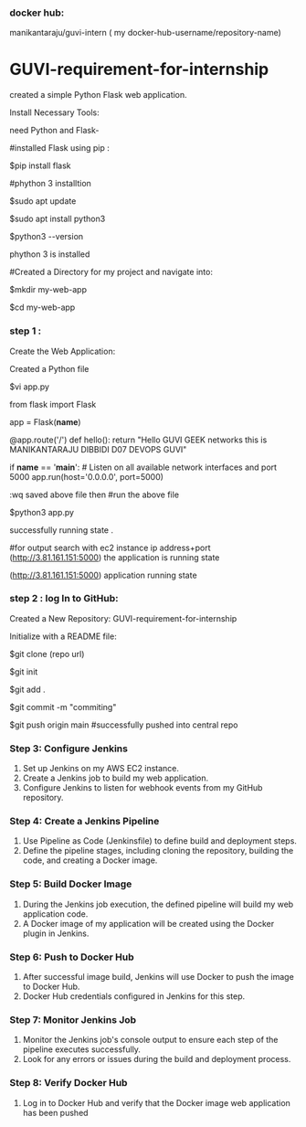 ### docker hub:
manikantaraju/guvi-intern ( my docker-hub-username/repository-name)

# GUVI-requirement-for-internship

created a simple Python Flask web application.

Install Necessary Tools:

need Python and Flask-

#installed Flask using pip : 

$pip install flask

#phython 3 installtion

$sudo apt update

$sudo apt install python3

$python3 --version

phython 3 is installed

#Created  a Directory for my project and navigate into:

$mkdir my-web-app

$cd my-web-app

### step 1 :

Create the Web Application:

Created a Python file 

$vi app.py

from flask import Flask

app = Flask(__name__)

@app.route('/')
def hello():
    return "Hello GUVI GEEK networks this is MANIKANTARAJU DIBBIDI D07 DEVOPS GUVI"

if __name__ == '__main__':
    # Listen on all available network interfaces and port 5000
    app.run(host='0.0.0.0', port=5000)

:wq
saved above file
then
#run the above file

$python3 app.py

successfully running state .

#for  output  search with ec2 instance ip address+port (http://3.81.161.151:5000) the application is running state

(http://3.81.161.151:5000)
application running state

### step 2 : log In to GitHub:

Created a New Repository: 
GUVI-requirement-for-internship

Initialize with a README file:

$git clone (repo url)

$git init

$git add .

$git commit -m "commiting"

$git push origin main
 #successfully pushed into central repo
 
 ### Step 3: Configure Jenkins
 
 1. Set up Jenkins on my AWS EC2 instance.
2. Create a Jenkins job to build my web application.
3. Configure Jenkins to listen for webhook events from my GitHub repository.

 ### Step 4: Create a Jenkins Pipeline

1. Use Pipeline as Code (Jenkinsfile) to define  build and deployment steps.
2. Define the pipeline stages, including cloning the repository, building the code, and creating a Docker image.

### Step 5: Build Docker Image

1. During the Jenkins job execution, the defined pipeline will build my web application code.
2. A Docker image of my application will be created using the Docker plugin in Jenkins.

### Step 6: Push to Docker Hub

1. After successful image build, Jenkins will use Docker to push the image to Docker Hub.
2. Docker Hub credentials configured in Jenkins for this step.

### Step 7: Monitor Jenkins Job

1. Monitor the Jenkins job's console output to ensure each step of the pipeline executes successfully.
2. Look for any errors or issues during the build and deployment process.

### Step 8: Verify Docker Hub

1. Log in to Docker Hub and verify that the Docker image  web application has been pushed 







  

 






 
